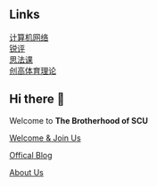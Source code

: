 ## Links
[计算机网络](https://the-brotherhood-of-scu.github.io/network_docs/)   
[锐评](https://the-brotherhood-of-scu.github.io/herui_saying/)    
[思法课](https://the-brotherhood-of-scu.github.io/Morality-Review-Material/)    
[创高体育理论](https://the-brotherhood-of-scu.github.io/AnswerForPE_Web/)    
## Hi there 👋

Welcome to **The Brotherhood of SCU**

[Welcome & Join Us](https://the-brotherhood-of-scu.github.io/2023/12/22/hello-world/)

[Offical Blog](https://the-brotherhood-of-scu.github.io/)

[About Us](https://the-brotherhood-of-scu.github.io/about/) 


<!--

**Here are some ideas to get you started:**

🙋‍♀️ A short introduction - what is your organization all about?
🌈 Contribution guidelines - how can the community get involved?
👩‍💻 Useful resources - where can the community find your docs? Is there anything else the community should know?
🍿 Fun facts - what does your team eat for breakfast?
🧙 Remember, you can do mighty things with the power of [Markdown](https://docs.github.com/github/writing-on-github/getting-started-with-writing-and-formatting-on-github/basic-writing-and-formatting-syntax)
-->
